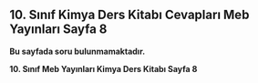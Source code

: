 ## 10. Sınıf Kimya Ders Kitabı Cevapları Meb Yayınları Sayfa 8

**Bu sayfada soru bulunmamaktadır.**

**10. Sınıf Meb Yayınları Kimya Ders Kitabı Sayfa 8**